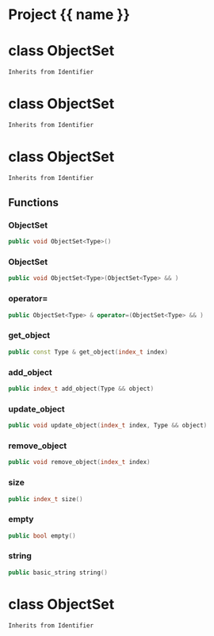 <script setup>
import {useRoute} from 'vitepress'
const {path} = useRoute()
const tokens = path.split('/')
const words = tokens[2].split('-');
for (let i = 0; i < words.length; i++) {
    words[i] = words[i].charAt(0).toUpperCase() + words[i].slice(1);
    words[i] = words[i].replace('geode', 'Geode')
}
const name = words.join('-');
</script>
# Project {{ name }}

# class ObjectSet


```cpp
Inherits from Identifier
```



# class ObjectSet


```cpp
Inherits from Identifier
```



# class ObjectSet


```cpp
Inherits from Identifier
```



## Functions

### ObjectSet

```cpp
public void ObjectSet<Type>()
```


### ObjectSet

```cpp
public void ObjectSet<Type>(ObjectSet<Type> && )
```


### operator=

```cpp
public ObjectSet<Type> & operator=(ObjectSet<Type> && )
```


### get_object

```cpp
public const Type & get_object(index_t index)
```


### add_object

```cpp
public index_t add_object(Type && object)
```


### update_object

```cpp
public void update_object(index_t index, Type && object)
```


### remove_object

```cpp
public void remove_object(index_t index)
```


### size

```cpp
public index_t size()
```


### empty

```cpp
public bool empty()
```


### string

```cpp
public basic_string string()
```




# class ObjectSet


```cpp
Inherits from Identifier
```



